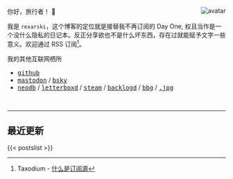 你好，旅行者！ 👋 <img class="avatar" align="right" alt="avatar" src="images/rexarski.jpg" />

我是 `rexarski`，这个博客的定位就是接替我不再订阅的 Day One, 权且当作是一个没什么隐私的日记本。反正分享欲也不是什么坏东西，存在过就能赋予文字一些意义。欢迎通过 RSS 订阅[^1]。

[^1]: Taxodium - [什么是订阅源](https://taxodium.ink/about-feeds.html)

我的其他互联网栖所

- <kbd>[github](https://github.com/rexarski)</kbd>
- <kbd>[mastodon](https://mastodon.social/@rexarski)</kbd> / <kbd>[bsky](https://bsky.app/profile/rqiu.bsky.social)</kbd>
- <kbd>[neodb](https://neodb.social/users/rexarski/)</kbd> / <kbd>[letterboxd](https://letterboxd.com/rexarski/)</kbd> / <kbd>[steam](https://steamcommunity.com/id/bob606bob/)</kbd> / <kbd>[backlogd](https://backloggd.com/u/rexarski/)</kbd> / <kbd>[bbg](https://boardgamegeek.com/user/rexarski)</kbd> / <kbd>[.jpg](https://www.instagram.com/howaboutqiu)</kbd>
<!-- - <kbd>[异常](https://outlier.rexarski.com/)</kbd> -->

<br>

***

## **最近更新**

{{< postslist >}}
